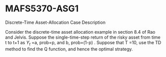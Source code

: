# MAFS5370-ASG1
 Discrete-Time Asset-Allocation Case Description

Consider the discrete-time asset allocation example in section 8.4 of Rao and Jelvis. Suppose the single-time-step return of the risky asset from time t to t+1 as $Y_t$ =a, prob=p, and b, prob=(1-p) . Suppose that T =10, use the TD method to find the Q function, and hence the optimal strategy.



